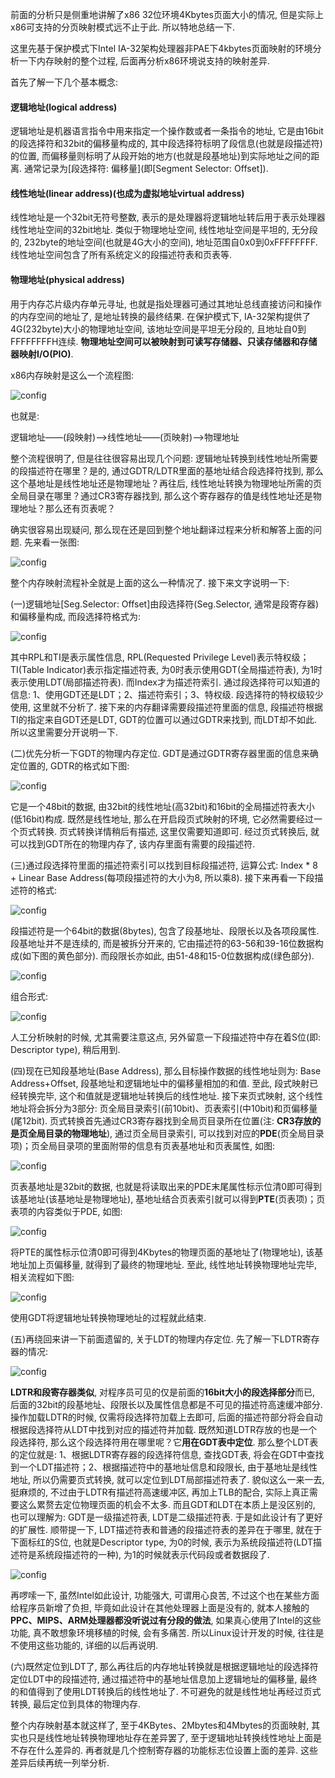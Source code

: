 前面的分析只是侧重地讲解了x86 32位环境4Kbytes页面大小的情况, 但是实际上x86可支持的分页映射模式远不止于此. 所以特地总结一下. 

这里先基于保护模式下Intel IA-32架构处理器非PAE下4kbytes页面映射的环境分析一下内存映射的整个过程, 后面再分析x86环境说支持的映射差异. 

首先了解一下几个基本概念: 

#### 逻辑地址(logical address)

逻辑地址是机器语言指令中用来指定一个操作数或者一条指令的地址, 它是由16bit的段选择符和32bit的偏移量构成的, 其中段选择符标明了段信息(也就是段描述符)的位置, 而偏移量则标明了从段开始的地方(也就是段基地址)到实际地址之间的距离. 通常记录为[段选择符: 偏移量](即[Segment Selector: Offset]). 

#### 线性地址(linear address)(也成为虚拟地址virtual address)

线性地址是一个32bit无符号整数, 表示的是处理器将逻辑地址转后用于表示处理器线性地址空间的32bit地址. 类似于物理地址空间, 线性地址空间是平坦的, 无分段的, 232byte的地址空间(也就是4G大小的空间), 地址范围自0x0到0xFFFFFFFF. 线性地址空间包含了所有系统定义的段描述符表和页表等. 

#### 物理地址(physical address)

用于内存芯片级内存单元寻址, 也就是指处理器可通过其地址总线直接访问和操作的内存空间的地址了, 是地址转换的最终结果. 在保护模式下, IA-32架构提供了4G(232byte)大小的物理地址空间, 该地址空间是平坦无分段的, 且地址自0到FFFFFFFFH连续. **物理地址空间可以被映射到可读写存储器、只读存储器和存储器映射I/O(PIO)**. 

x86内存映射是这么一个流程图: 

![config](images/1.png)

也就是: 

逻辑地址——(段映射)——>线性地址——(页映射)——>物理地址

整个流程很明了, 但是往往很容易出现几个问题: 逻辑地址转换到线性地址所需要的段描述符在哪里？是的, 通过GDTR/LDTR里面的基地址结合段选择符找到, 那么这个基地址是线性地址还是物理地址？再往后, 线性地址转换为物理地址所需的页全局目录在哪里？通过CR3寄存器找到, 那么这个寄存器存的值是线性地址还是物理地址？那么还有页表呢？

确实很容易出现疑问, 那么现在还是回到整个地址翻译过程来分析和解答上面的问题. 先来看一张图: 

![config](images/14.png)

整个内存映射流程补全就是上面的这么一种情况了. 接下来文字说明一下: 

(一)逻辑地址[Seg.Selector: Offset]由段选择符(Seg.Selector, 通常是段寄存器)和偏移量构成, 而段选择符格式为: 

![config](images/15.png)

其中RPL和TI是表示属性信息, RPL(Requested Privilege Level)表示特权级；TI(Table Indicator)表示指定描述符表, 为0时表示使用GDT(全局描述符表), 为1时表示使用LDT(局部描述符表). 而Index才为描述符索引. 通过段选择符可以知道的信息: 1、使用GDT还是LDT；2、描述符索引；3、特权级. 段选择符的特权级较少使用, 这里就不分析了. 接下来的内存翻译需要段描述符里面的信息, 段描述符根据TI的指定来自GDT还是LDT, GDT的位置可以通过GDTR来找到, 而LDT却不如此. 所以这里需要分开说明一下. 

(二)优先分析一下GDT的物理内存定位. GDT是通过GDTR寄存器里面的信息来确定位置的, GDTR的格式如下图: 

![config](images/16.png)

它是一个48bit的数据, 由32bit的线性地址(高32bit)和16bit的全局描述符表大小(低16bit)构成. 既然是线性地址, 那么在开启段页式映射的环境, 它必然需要经过一个页式转换. 页式转换详情稍后有描述, 这里仅需要知道即可. 经过页式转换后, 就可以找到GDT所在的物理内存了, 该内存里面有需要的段描述符. 

(三)通过段选择符里面的描述符索引可以找到目标段描述符, 运算公式: Index * 8 + Linear Base Address(每项段描述符的大小为8, 所以乘8). 接下来再看一下段描述符的格式: 

![config](images/17.png)

段描述符是一个64bit的数据(8bytes), 包含了段基地址、段限长以及各项段属性. 段基地址并不是连续的, 而是被拆分开来的, 它由描述符的63-56和39-16位数据构成(如下图的黄色部分). 而段限长亦如此, 由51-48和15-0位数据构成(绿色部分). 

![config](images/18.png)

组合形式: 

![config](images/19.png)

人工分析映射的时候, 尤其需要注意这点, 另外留意一下段描述符中存在着S位(即: Descriptor type), 稍后用到. 

(四)现在已知段基地址(Base Address), 那么目标操作数据的线性地址则为: Base Address+Offset, 段基地址和逻辑地址中的偏移量相加的和值. 至此, 段式映射已经转换完毕, 这个和值就是逻辑地址转换后的线性地址. 接下来页式映射, 这个线性地址将会拆分为3部分: 页全局目录索引(前10bit)、页表索引(中10bit)和页偏移量(尾12bit). 页式转换首先通过CR3寄存器找到全局页目录所在位置(注: **CR3存放的是页全局目录的物理地址**), 通过页全局目录索引, 可以找到对应的**PDE**(页全局目录项)；页全局目录项的里面附带的信息有页表基地址和页表属性, 如图: 

![config](images/20.png)

页表基地址是32bit的数据, 也就是将读取出来的PDE末尾属性标示位清0即可得到该基地址(该基地址是物理地址), 基地址结合页表索引就可以得到**PTE**(页表项)；页表项的内容类似于PDE, 如图: 

![config](images/21.png)

将PTE的属性标示位清0即可得到4Kbytes的物理页面的基地址了(物理地址), 该基地址加上页偏移量, 就得到了最终的物理地址. 至此, 线性地址转换物理地址完毕, 相关流程如下图: 

![config](images/22.png)

使用GDT将逻辑地址转换物理地址的过程就此结束. 

(五)再绕回来讲一下前面遗留的, 关于LDT的物理内存定位. 先了解一下LDTR寄存器的情况: 

![config](images/23.png)

**LDTR和段寄存器类似**, 对程序员可见的仅是前面的**16bit大小的段选择部分**而已, 后面的32bit的段基地址、段限长以及属性信息都是不可见的描述符高速缓冲部分. 操作加载LDTR的时候, 仅需将段选择符加载上去即可, 后面的描述符部分将会自动根据段选择符从LDT中找到对应的描述符并加载. 既然知道LDTR存放的也是一个段选择符, 那么这个段选择符用在哪里呢？它**用在GDT表中定位**. 那么整个LDT表的定位就是: 1、根据LDTR寄存器的段选择符信息, 查找GDT表, 将会在GDT中查找到一个LDT描述符；2、根据描述符中的基地址信息和段限长, 由于基地址是线性地址, 所以仍需要页式转换, 就可以定位到LDT局部描述符表了. 貌似这么一来一去, 挺麻烦的, 不过由于LDTR有描述符高速缓冲区, 再加上TLB的配合, 实际上真正需要这么累赘去定位物理页面的机会不太多. 而且GDT和LDT在本质上是没区别的, 也可以理解为: GDT是一级描述符表, LDT是二级描述符表. 于是如此设计有了更好的扩展性. 顺带提一下, LDT描述符表和普通的段描述符表的差异在于哪里, 就在于下面标红的S位, 也就是Descriptor type, 为0的时候, 表示为系统段描述符(LDT描述符是系统段描述符的一种), 为1的时候就表示代码段或者数据段了. 

![config](images/24.png)

再啰嗦一下, 虽然Intel如此设计, 功能强大, 可谓用心良苦, 不过这个也在某些方面给程序员新增了负担, 毕竟如此设计在其他处理器上面是没有的, 就本人接触的**PPC、MIPS、ARM处理器都没听说过有分段的做法**, 如果真心使用了Intel的这些功能, 真不敢想象环境移植的时候, 会有多痛苦. 所以Linux设计开发的时候, 往往是不使用这些功能的, 详细的以后再说明. 

(六)既然定位到LDT了, 那么再往后的内存地址转换就是根据逻辑地址的段选择符定位LDT中的段描述符, 通过描述符中的基地址信息加上逻辑地址的偏移量, 最终的和值得到了使用LDT转换后的线性地址了. 不可避免的就是线性地址再经过页式转换, 最后定位到具体的物理内存. 

整个内存映射基本就这样了, 至于4KBytes、2Mbytes和4Mbytes的页面映射, 其实也只是线性地址转换物理地址存在差异罢了, 至于逻辑地址转换线性地址上面是不存在什么差异的. 再者就是几个控制寄存器的功能标志位设置上面的差异. 这些差异后续再统一列举分析. 